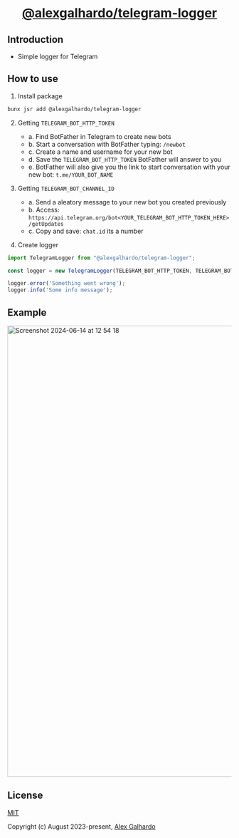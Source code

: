 <div align="center">
	<h1 align="center"><a href="https://jsr.io/@alexgalhardo/telegram-logger" target="_blank">@alexgalhardo/telegram-logger</a></h1>
</div>

## Introduction

- Simple logger for Telegram

## How to use

1. Install package
```bash
bunx jsr add @alexgalhardo/telegram-logger
```

2. Getting `TELEGRAM_BOT_HTTP_TOKEN`
   - a. Find BotFather in Telegram to create new bots
   - b. Start a conversation with BotFather typing: `/newbot`
   - c. Create a name and username for your new bot
   - d. Save the `TELEGRAM_BOT_HTTP_TOKEN` BotFather will answer to you
   - e. BotFather will also give you the link to start conversation with your new bot: `t.me/YOUR_BOT_NAME`

3. Getting `TELEGRAM_BOT_CHANNEL_ID`
   - a. Send a aleatory message to your new bot you created previously
   - b. Access: `https://api.telegram.org/bot<YOUR_TELEGRAM_BOT_HTTP_TOKEN_HERE>/getUpdates`
   - c. Copy and save: `chat.id` its a number

4. Create logger
```js
import TelegramLogger from "@alexgalhardo/telegram-logger";

const logger = new TelegramLogger(TELEGRAM_BOT_HTTP_TOKEN, TELEGRAM_BOT_CHANNEL_ID);

logger.error('Something went wrong');
logger.info('Some info message');
```

## Example

<img width="1013" alt="Screenshot 2024-06-14 at 12 54 18" src="https://github.com/AlexGalhardo/telegram-logger/assets/19540357/e1775fa5-4617-480f-a4df-f4f947c350a5">

## License

[MIT](http://opensource.org/licenses/MIT)

Copyright (c) August 2023-present, [Alex Galhardo](https://github.com/AlexGalhardo)


